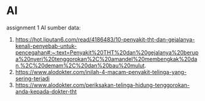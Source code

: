 # AI
assignment 1 AI
sumber data:
1. https://hot.liputan6.com/read/4186483/10-penyakit-tht-dan-gejalanya-kenali-penyebab-untuk-pencegahan#:~:text=Penyakit%20THT%20dan%20gejalanya%20berupa%20nyeri%20tenggorokan%2C%20amandel%20membengkak%20dan,%2C%20demam%2C%20dan%20bau%20mulut.
2. https://www.alodokter.com/inilah-4-macam-penyakit-telinga-yang-sering-terjadi
3. https://www.alodokter.com/periksakan-telinga-hidung-tenggorokan-anda-kepada-dokter-tht
